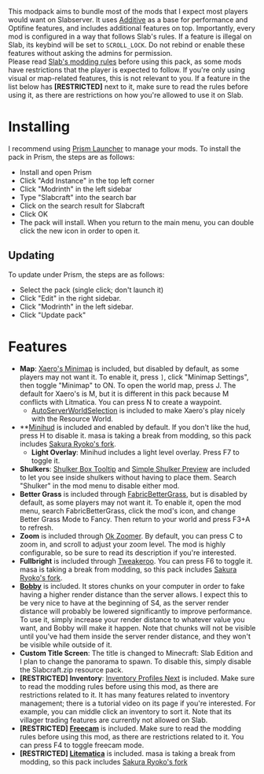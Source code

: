 This modpack aims to bundle most of the mods that I expect most players would want on Slabserver. It uses [Additive](https://modrinth.com/modpack/additive) as a base for performance and Optifine features, and includes additional features on top. Importantly, every mod is configured in a way that follows Slab's rules. If a feature is illegal on Slab, its keybind will be set to `SCROLL_LOCK`. Do not rebind or enable these features without asking the admins for permission.  
Please read [Slab's modding rules](https://github.com/Slabserver/Slabserver-Documentation/wiki/Client-Mods) before using this pack, as some mods have restrictions that the player is expected to follow. If you're only using visual or map-related features, this is not relevant to you. If a feature in the list below has **[RESTRICTED]** next to it, make sure to read the rules before using it, as there are restrictions on how you're allowed to use it on Slab.

# Installing

I recommend using [Prism Launcher](https://prismlauncher.org/) to manage your mods. To install the pack in Prism, the steps are as follows:  

- Install and open Prism  
- Click "Add Instance" in the top left corner  
- Click "Modrinth" in the left sidebar  
- Type "Slabcraft" into the search bar  
- Click on the search result for Slabcraft  
- Click OK  
- The pack will install. When you return to the main menu, you can double click the new icon in order to open it.  

## Updating

To update under Prism, the steps are as follows:

- Select the pack (single click; don't launch it)
- Click "Edit" in the right sidebar.
- Click "Modrinth" in the left sidebar.
- Click "Update pack"

# Features

- **Map**: [Xaero's Minimap](https://modrinth.com/mod/xaeros-minimap) is included, but disabled by default, as some players may not want it. To enable it, press `]`, click "Minimap Settings", then toggle "Minimap" to ON. To open the world map, press J. The default for Xaero's is M, but it is different in this pack because M conflicts with Litmatica. You can press N to create a waypoint.  
  - [AutoServerWorldSelection](https://github.com/TheMrEngMan/AutoServerWorldSelection) is included to make Xaero's play nicely with the Resource World.
- **[Minihud](https://modrinth.com/mod/minihud) is included and enabled by default. If you don't like the hud, press H to disable it. masa is taking a break from modding, so this pack includes [Sakura Ryoko's fork](https://github.com/sakura-ryoko/minihud).
  - **Light Overlay**: Minihud includes a light level overlay. Press F7 to toggle it.
- **Shulkers**: [Shulker Box Tooltip](https://modrinth.com/mod/shulkerboxtooltip) and [Simple Shulker Preview](https://modrinth.com/mod/simple-shulker-preview) are included to let you see inside shulkers without having to place them. Search "Shulker" in the mod menu to disable either mod.  
- **Better Grass** is included through [FabricBetterGrass](https://modrinth.com/mod/fabricbettergrass), but is disabled by default, as some players may not want it. To enable it, open the mod menu, search FabricBetterGrass, click the mod's icon, and change Better Grass Mode to Fancy. Then return to your world and press F3+A to refresh.  
- **Zoom** is included through [Ok Zoomer](https://modrinth.com/mod/ok-zoomer). By default, you can press C to zoom in, and scroll to adjust your zoom level. The mod is highly configurable, so be sure to read its description if you're interested.  
- **Fullbright** is included through [Tweakeroo](https://modrinth.com/mod/tweakeroo). You can press F6 to toggle it. masa is taking a break from modding, so this pack includes [Sakura Ryoko's fork](https://github.com/sakura-ryoko/tweakeroo).
- **[Bobby](https://modrinth.com/mod/bobby)** is included. It stores chunks on your computer in order to fake having a higher render distance than the server allows. I expect this to be very nice to have at the beginning of S4, as the server render distance will probably be lowered significantly to improve performance. To use it, simply increase your render distance to whatever value you want, and Bobby will make it happen. Note that chunks will not be visible until you've had them inside the server render distance, and they won't be visible while outside of it.
- **Custom Title Screen**: The title is changed to Minecraft: Slab Edition and I plan to change the panorama to spawn. To disable this, simply disable the Slabcraft.zip resource pack.
- **[RESTRICTED] Inventory**: [Inventory Profiles Next](https://modrinth.com/mod/inventory-profiles-next) is included. Make sure to read the modding rules before using this mod, as there are restrictions related to it. It has many features related to inventory management; there is a tutorial video on its page if you're interested. For example, you can middle click an inventory to sort it. Note that its villager trading features are currently not allowed on Slab.  
- **[RESTRICTED] [Freecam](https://github.com/MinecraftFreecam/Freecam)** is included. Make sure to read the modding rules before using this mod, as there are restrictions related to it. You can press F4 to toggle freecam mode.
- **[RESTRICTED] [Litematica](https://modrinth.com/mod/litematica)** is included. masa is taking a break from modding, so this pack includes [Sakura Ryoko's fork](https://github.com/sakura-ryoko/litematica)

